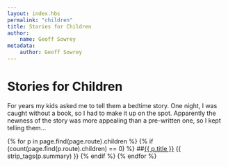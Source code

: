 ```yaml
---
layout: index.hbs
permalink: "children"
title: Stories for Children
author:
    name: Geoff Sowrey
metadata:
    author: Geoff Sowrey
---
```


# Stories for Children

For years my kids asked me to tell them a bedtime story. One night, I was caught without a book, so I had to make it up on the spot. Apparently the newness of the story was more appealing than a pre-written one, so I kept telling them...

{% for p in page.find(page.route).children %}
{% if (count(page.find(p.route).children) == 0) %}
##[{{ p.title }}]({{p.url}})
{{ strip_tags(p.summary) }}
{% endif %}
{% endfor %}

